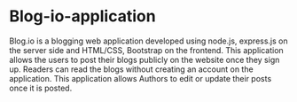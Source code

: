 # Blog-io-application
Blog.io is a blogging web application developed using node.js, express.js on the server side and HTML/CSS, Bootstrap on the frontend. This application allows the users to post their blogs publicly on the website once they sign up. Readers can read the blogs without creating an account on the application. This application allows Authors to edit or update their posts once it is posted.
